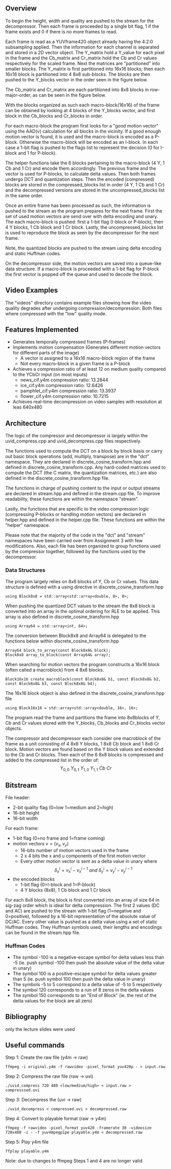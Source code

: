 ## Overview
To begin the height, width and quality are pushed to the stream for the decompressor. Then each frame is proceeded by a single bit flag, 1 if the frame exists and 0 if there is no more frames to read.

Each frame is read as a YUVframe420 object already having the 4:2:0 subsampling applied. Then the information for each channel is separated and stored in a 2D vector object. The Y_matrix hold a Y_value for each pixel in the frame and the Cb_matrix and Cr_matrix hold the Cb and Cr values respectively for the scaled frame.
Next the matrices are "partitioned" into smaller blocks. The Y_matrix is first partitioned into 16x16 blocks; then each 16x16 block is partitioned into 4 8x8 sub-blocks. The blocks are then pushed to the Y_blocks vector in the order seen in the figure below.

The Cb_matrix and Cr_matrix are each partitioned into 8x8 blocks in row-major-order, as can be seen in the figure below.

With the blocks organized as such each macro-block(16x16) of the frame can be obtained by looking at 4 blocks of the Y_blocks vector, and first block in the Cb_blocks and Cr_blocks in order.

For each macro-block the program first looks for a "good motion vector" using the AAD(v) calculation for all blocks in the vicinity. If a good enough motion vector is found, it is used and the macro-block is encoded as a P-block. Otherwise the macro-block will be encoded as an I-block. In each case a 1-bit flag is pushed to the flags list to represent the decision (0 for I-block and 1 for P-block).

The helper functions take the 6 blocks pertaining to the macro-block (4 Y, 1 Cb and 1 Cr) and encode them accordingly. The previous frame and the vector is used for P-blocks, to calculate delta values. Then both frames undergo DCT and quantization steps. Then the encoded (compressed) blocks are stored in the compressed_blocks list in order (4 Y, 1 Cb and 1 Cr) and the decompressed versions are stored in the uncompressed_blocks list in the same order.

Once an entire frame has been processed as such, the information is pushed to the stream as the program prepares for the next frame. First the set of used motion vectors are send over with delta encoding and unary. The each macro-block is pushed: first a 1-bit flag (I-block or P-block), then 4 Y blocks, 1 Cb block and 1 Cr block. Lastly, the uncompressed_blocks list is used to reproduce the block as seen by the decompressor for the next frame.

Note, the quantized blocks are pushed to the stream using delta encoding and static Huffman codes.

On the decompressor side, the motion vectors are saved into a queue-like data structure. If a macro-block is proceeded with a 1-bit flag for P-block the first vector is popped off the queue and used to decode the block.

## Video Examples
The "videos" directory contains example files showing how the video quality degrades after undergoing compression/decompression.
Both files where compressed with the "low" quality mode.

## Features Implemented
- Generates temporally compressed frames (P-frames)
- Implements motion compensation (Generates different motion vectors for different parts of the image)
	- A vector is assigned to a 16x16 macro-block region of the frame
	- Not every macro-block in a given frame is a P-block
- Achieves a compression ratio of at least 12 on medium quality compared to the YCbCr input (on most inputs)
	- news_cif.y4m        compression ratio: 13.2844
	- ice_cif.y4m         compression ratio: 12.6426
	- pamphlet_cif.y4m    compression ratio: 13.3937
	- flower_cif.y4m      compression ratio: 10.7215
- Achieves real-time decompression on video samples with resolution at leas 640x480

## Architecture
The logic of the compressor and decompressor is largely within the uvid_compress.cpp and uvid_decompress.cpp files respectively.

The functions used to compute the DCT on a block by block basis or carry out basic block operations (add, multiply, transpose) are in the "dct" namespace. They are declared in discrete_cosine_transform.hpp and defined in discrete_cosine_transform.cpp. 
Any hard-coded matrices used to compute the DCT (the C matrix, the quantization matrices, etc.) are also defined in the discrete_cosine_transform.hpp file.

The functions in charge of pushing content to the input or output streams are declared in stream.hpp and defined in the stream.cpp file. To improve readability, these functions are within the namespace "stream".

Lastly, the functions that are specific to the video compression logic (compressing P-blocks or handling motion vectors) are declared in helper.hpp and defined in the helper.cpp file. These functions are within the "helper" namespace.

Please note that the majority of the code in the "dct" and "stream" namespaces have been carried over from Assignment 3 with few modifications. Also, each file has been organized to group functions used by the compressor together, followed by the functions used by the decompressor.

### Data Structures
The program largely relies on 8x8 blocks of Y, Cb or Cr values.
This data structure is defined with a using directive in discrete_cosine_transform.hpp
```
using Block8x8 = std::array<std::array<double, 8>, 8>;
```
When pushing the quantized DCT values to the stream the 8x8 block is converted into an array in the optimal ordering for RLE to be applied. This array is also defined in discrete_cosine_transform.hpp
```
using Array64 = std::array<int, 64>;
```
The conversion between Block8x8 and Array64 is delegated to the functions below within discrete_cosine_transform.hpp
```
Array64 block_to_array(const Block8x8& block);
Block8x8 array_to_block(const Array64& array);
```

When searching for motion vectors the program constructs a 16x16 block (often called a macroblock) from 4 8x8 blocks. 
```
Block16x16 create_macroblock(const Block8x8& b1, const Block8x8& b2, const Block8x8& b3, const Block8x8& b4);
```
The 16x16 block object is also defined in the discrete_cosine_transform.hpp file
```
using Block16x16 = std::array<std::array<double, 16>, 16>;
```

The program read the frame and partitions the frame into 8x8blocks of Y, Cb and Cr values stored with the Y_blocks, Cb_blocks and Cr_blocks vector objects.

The compressor and decompressor each consider one macroblock of the frame as a unit consisting of 4 8x8 Y blocks, 1 8x8 Cb block and 1 8x8 Cr block.
Motion vectors are found based on the Y block values and extended to the Cb and Cr blocks.
Then each of the 6 8x8 blocks is compressed and added to the compressed list in the order of:
$$Y_{0,0}\ Y_{0,1}\ Y_{1,0}\ Y_{1,1}\ Cb\ Cr$$


## Bitstream
File header:
- 2-bit quality flag (0=low 1=medium and 2=high)
- 16-bit height
- 16-bit width

For each frame:
- 1-bit flag (0=no frame and 1=frame coming)
- motion vectors $v = (v_x,v_y)$
	- 16-bits number of motion vectors used in the frame
	- 2 x 4 bits the x and u components of the first motion vector
	- Every other motion vector is sent as a delta value in unary where $$ \delta_x^i  = v_x^i - v_x^{i-1}\ and\ \delta_y^i  = v_y^i - v_y^{i-1} $$
- the encoded blocks
	- 1-bit flag (0=I-block and 1=P-block)
	- 4 Y blocks (8x8), 1 Cb block and 1 Cr block

For each 8x8 block, the block is first converted into an array of size 64 in sig-zag order which is ideal for delta compression. The first 2 values (DC and AC) are pushed to the stream with 1-bit flag (1=negative and 0=positive), followed by a 16-bit representation of the absolute value of DC/AC. Every other value is pushed as a delta value using a set of static Huffman codes. They Huffman symbols used, their lengths and encodings can be found in the stream.hpp file. 
### Huffman Codes
- The symbol -100 is a negative-escape symbol for delta values less than -5
	(ie. push symbol -100 then push the absolute value of the delta value in unary)
- The symbol 100 is a positive-escape symbol for delta values greater than 5
	(ie. push symbol 100 then push the delta value in unary)
- The symbols -5 to 5 correspond to a delta value of -5 to 5 respectively
- The symbol 120 corresponds to a run of 8 zeros in the delta values
- The symbol 150 corresponds to an "End of Block"
	(ie. the rest of the delta values for the block are all zero)

## Bibliography
only the lecture slides were used


## Useful commands
Step 1: Create the raw file (y4m -> raw)
```
ffmpeg -i original.y4m -f rawvideo -pixel_format yuv420p - > input.raw
```

Step 2: Compress the raw file (raw -> uvi)
```
./uvid_compress 720 480 <low/medium/high> < input.raw > compresssed.uvi
```

Step 3: Decompress the (uvi -> raw)
```
./uvid_decompress < compressed.uvi > decompressed.raw
```

Step 4: Convert to playable format (raw -> y4m)
```
ffmpeg -f rawvideo -pixel_format yuv420 -framerate 30 -videosize 720x480 -i - -f yuv4mpegpipe playable.y4m < decompressed.raw
```

Step 5: Play y4m file
```
ffplay playable.y4m
```

Note: due to changes to ffmpeg Steps 1 and 4 are no longer valid